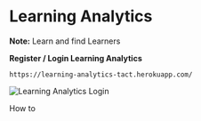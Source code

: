 # Learning Analytics

**Note:** Learn and find Learners



**Register / Login Learning Analytics**
```
https://learning-analytics-tact.herokuapp.com/
```

![Learning Analytics Login](https://prnt.sc/wesnq0)



How to 